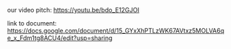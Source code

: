 our video pitch: https://youtu.be/bdo_E12GJOI

link to document: https://docs.google.com/document/d/15_GYxXhPTLzWK67AVtxz5MOLVA6qe_x_Fdm1tg8ACU4/edit?usp=sharing
